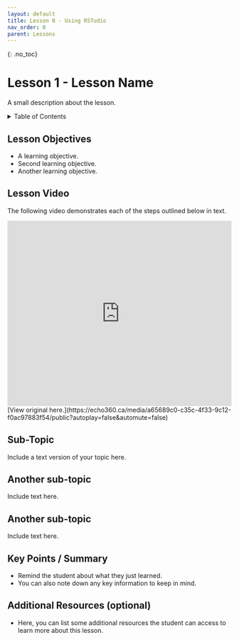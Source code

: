```yaml
---
layout: default
title: Lesson 0 - Using RSTudio
nav_order: 0
parent: Lessons
---
```

<!-- 
This page is an example lesson template.
Add, edit, or remove any content below for the workshop in question. -->

<!-- Putting a {: .no_toc} above a header removes it from the table of contents -->

{: .no_toc}  
# Lesson 1 - Lesson Name 

A small description about the lesson.

<!-- This is your table of contents. You don't need to touch it, it automatically creates it when you add or remove headers. If you do not want a header to be included, put {: .no_toc } above the header line, as you can see above with Lesson 1 - Lesson Name. Make sure that there's also an empty line above {: .no_toc }... Markdown is picky about this :( -->
<details markdown="block">
  <summary>
    Table of Contents
  </summary>
  {: .text-delta }
- TOC
{:toc}
</details>

<!-- Here are your learning objectives. Just like in the introduction, but more specific for this lesson. -->
## Lesson Objectives
- A learning objective.
- Second learning objective.
- Another learning objective.

<!-- A video for your lesson (if applicable) -->
## Lesson Video
The following video demonstrates each of the steps outlined below in text.

<!-- Place iframe of video here -->
<iframe height="416" width="100%" allowfullscreen frameborder=0 src="https://echo360.ca/media/a65689c0-c35c-4f33-9c12-f0ac97883f54/public?autoplay=false&automute=false"></iframe>
[View original here.](https://echo360.ca/media/a65689c0-c35c-4f33-9c12-f0ac97883f54/public?autoplay=false&automute=false)

<!-- Text content format for your lessons if you don't want to rely on videos, or want to provide another format of learning consumption. -->
## Sub-Topic

Include a text version of your topic here.

## Another sub-topic

Include text here.

## Another sub-topic

Include text here.

<!-- Summarize your learning objectives here. It acts as a reminder to the learner about what they just learned, as well as a checklist for you to make sure you covered everything you wished to cover. -->
## Key Points / Summary

- Remind the student about what they just learned.
- You can also note down any key information to keep in mind.

<!-- You can add your additional resources for a specific lesson here, however there is also an additional resources page alongside the conclusion at the end of the workshop website. -->
## Additional Resources (optional)

- Here, you can list some additional resources the student can access to learn more about this lesson.
